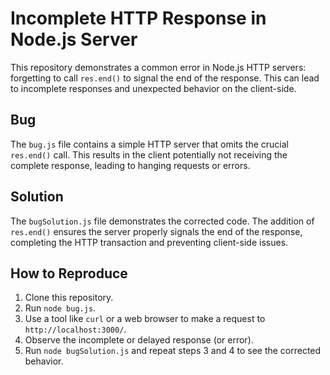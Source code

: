 # Incomplete HTTP Response in Node.js Server

This repository demonstrates a common error in Node.js HTTP servers: forgetting to call `res.end()` to signal the end of the response.  This can lead to incomplete responses and unexpected behavior on the client-side.

## Bug

The `bug.js` file contains a simple HTTP server that omits the crucial `res.end()` call.  This results in the client potentially not receiving the complete response, leading to hanging requests or errors.

## Solution

The `bugSolution.js` file demonstrates the corrected code.  The addition of `res.end()` ensures the server properly signals the end of the response, completing the HTTP transaction and preventing client-side issues.

## How to Reproduce

1. Clone this repository.
2. Run `node bug.js`.
3. Use a tool like `curl` or a web browser to make a request to `http://localhost:3000/`.
4. Observe the incomplete or delayed response (or error).
5. Run `node bugSolution.js` and repeat steps 3 and 4 to see the corrected behavior.
